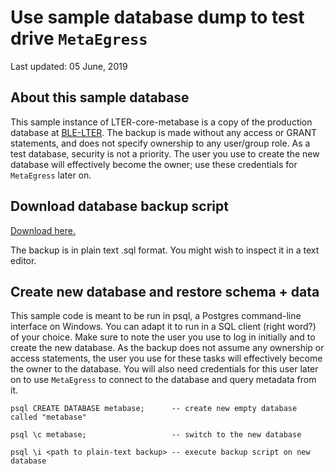 Use sample database dump to test drive `MetaEgress`
===================================================

Last updated: 05 June, 2019

About this sample database
--------------------------

This sample instance of LTER-core-metabase is a copy of the production
database at [BLE-LTER](https://ble.lternet.edu). The backup is made
without any access or GRANT statements, and does not specify ownership
to any user/group role. As a test database, security is not a priority.
The user you use to create the new database will effectively become the
owner; use these credentials for `MetaEgress` later on.

Download database backup script
-------------------------------

[Download here.](sample_metabase_dump.sql)

The backup is in plain text .sql format. You might wish to inspect it in
a text editor.

Create new database and restore schema + data
---------------------------------------------

This sample code is meant to be run in psql, a Postgres command-line
interface on Windows. You can adapt it to run in a SQL client (right
word?) of your choice. Make sure to note the user you use to log in
initially and to create the new database. As the backup does not assume
any ownership or access statements, the user you use for these tasks
will effectively become the owner to the database. You will also need
credentials for this user later on to use `MetaEgress` to connect to the
database and query metadata from it.

    psql CREATE DATABASE metabase;      -- create new empty database called "metabase"

    psql \c metabase;                   -- switch to the new database

    psql \i <path to plain-text backup> -- execute backup script on new database
